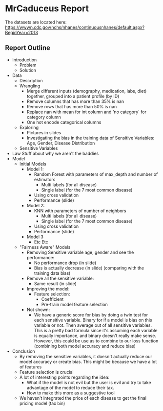 # MrCaduceus Report

The datasets are located here: https://wwwn.cdc.gov/nchs/nhanes/continuousnhanes/default.aspx?BeginYear=2013

## Report Outline
  * Introduction
    * Problem
    * Solution
  * Data
    * Description
    * Wrangling
        * Merge different inputs (demography, medication, labs, diet) together, grouped into a patient profile (by ID)
        * Remove columns that has more than 35% is nan
        * Remove rows that has more than 50% is nan
        * Replace nan with mean for int column and 'no category' for category column
        * One hot encode categorical columns
    * Exploring
        * Pictures in slides
        * Investigating the bias in the training data of Sensitive Variables: Age, Gender, Disease Distribution
    * Sensitive Variables
  * Law Stuff about why we aren't the baddies
  * Model
    * Initial Models
      * Model 1:
        * Random Forest with parameters of max_depth and number of estimators
            * Multi labels (for all disease)
            * Single label (for the 7 most common disease)
        * Using cross validation
        * Performance (slide)
      * Model 2:
          * KNN with parameters of number of neighbors
              * Multi labels (for all disease)
              * Single label (for the 7 most common disease)
          * Using cross validation
          * Performance (slide)
      * Model 3
        * Etc Etc
    * "Fairness Aware" Models
        * Removing Sensitive variable age, gender and see the performance:
            * No performance drop (in slide)
            * Bias is actually decrease (in slide) (comparing with the training data bias)
        * Remove all the sensitive variable:
            * Same result (in slide)
        * Improving the model:
            * Feature selection:   
                * Coefficient
                * Pre-train model feature selection
        * Not shown:
            * We have a generic score for bias by doing a twin test for each sensitive variable. Binary for if a model is bias on this variable or not. Then average out of all sensitive variables. This is a pretty bad formula since it's assuming each variable is equally importance, and binary doesn't really make sense. However, this could be use as to combine to our loss function (combining both model accuracy and reduce bias)
  * Conclusion
    * By removing the sensitive variables, it doesn't actually reduce our model accuracy or create bias. This might be because we have a lot of features
    * Feature selection is crucial
    * A lot of interesting points regarding the idea:
        * What if the model is not evil but the user is evil and try to take advantage of the model to reduce their tax.
        * How to make this more as a suggestive tool
    * We haven't integrated the price of each disease to get the final pricing model (tax bin)
